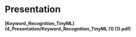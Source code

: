 # Presentation

**[Keyword_Recognition_TinyML](4_Presentation/Keyword_Recognition_TinyML (1) (1).pdf)**
